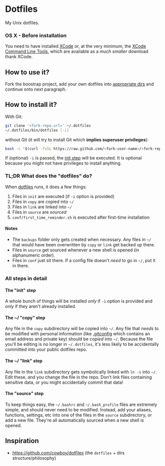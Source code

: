 # Dotfiles

My Unix dotfiles.

### OS X - Before installation
You need to have installed [XCode](https://developer.apple.com/downloads/index.action?=xcode) or, at the very minimum, the [XCode Command Line Tools](https://developer.apple.com/downloads/index.action?=command%20line%20tools), which are available as a _much smaller_ download thank XCode.

## How to use it?
Fork the boostrap project, add your own dotfiles
into [appropriate dirs](#all-steps-in-detail) and continue onto next paragraph.

## How to install it?
With Git:
```sh
git clone '<fork-repo-url>' ~/.dotfiles
~/.dotfiles/bin/dotfiles [-i]
```

without Git (it will try to install Git which **implies superuser privileges**):
```sh
bash -c "$(curl -fsSL https://raw.github.com/<fork-user-name>/<fork-repo-name>/master/bin/dotfiles)" dotfiles -r https://github.com/<fork-user-name>/<fork-repo-name> [-i]
```

If (optional) `-i` is passed, the [init step](#the-init-step) will be executed.
It is optional because you might not have privileges to install anything.

### TL;DR What does the "dotfiles" do?

When [dotfiles](bin/dotfiles) runs, it does a few things:

1. Files in `init` are executed (if `-i` option is provided)
2. Files in `copy` are copied into `~/`
3. Files in `link` are linked into `~/`
4. Files in `source` are _sourced_
5. `conf/first_time_reminder.sh` is executed after first-time installation

#### Notes

* The `backups` folder only gets created when necessary. Any files in `~/` that would have been overwritten by `copy` or `link` get backed up there.
* Files in `source` get sourced whenever a new shell is opened (in alphanumeric order).
* Files in `conf` just sit there. If a config file doesn't _need_ to go in `~/`, put it in there.

### All steps in detail

#### The "init" step
A whole bunch of things will be installed _only_ if `-i` option is provided and _only_ if they aren't already installed.

#### The ~/ "copy" step
Any file in the `copy` subdirectory will be copied into `~/`. Any file that _needs_ to be modified with personal information (like [.gitconfig](copy/.gitconfig) which contains an email address and private key) should be _copied_ into `~/`. Because the file you'll be editing is no longer in `~/.dotfiles`, it's less likely to be accidentally committed into your public dotfiles repo.

#### The ~/ "link" step
Any file in the `link` subdirectory gets symbolically linked with `ln -s` into `~/`. Edit these, and you change the file in the repo. Don't link files containing sensitive data, or you might accidentally commit that data!

#### The "source" step
To keep things easy, the `~/.bashrc` and `~/.bash_profile` files are extremely simple, and should never need to be modified. Instead, add your aliases, functions, settings, etc into one of the files in the `source` subdirectory, or add a new file. They're all automatically sourced when a new shell is opened.

## Inspiration
- https://github.com/cowboy/dotfiles (the `dotfiles` + dirs structure/philosophy)

